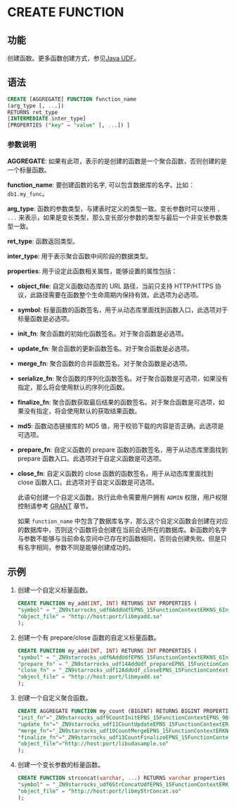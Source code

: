 # CREATE FUNCTION

## 功能

创建函数。更多函数创建方式，参见[Java UDF](/using_starrocks/JAVA_UDF.md)。

## 语法

```sql
CREATE [AGGREGATE] FUNCTION function_name
(arg_type [, ...])
RETURNS ret_type
[INTERMEDIATE inter_type]
[PROPERTIES ("key" = "value" [, ...]) ]
```

### 参数说明

**AGGREGATE**: 如果有此项，表示的是创建的函数是一个聚合函数，否则创建的是一个标量函数。

**function_name**: 要创建函数的名字, 可以包含数据库的名字。比如：`db1.my_func`。

**arg_type**: 函数的参数类型，与建表时定义的类型一致。变长参数时可以使用 `, ...` 来表示，如果是变长类型，那么变长部分参数的类型与最后一个非变长参数类型一致。

**ret_type**: 函数返回类型。

**inter_type**: 用于表示聚合函数中间阶段的数据类型。

**properties**: 用于设定此函数相关属性，能够设置的属性包括：

* **object_file**: 自定义函数动态库的 URL 路径，当前只支持 HTTP/HTTPS 协议，此路径需要在函数整个生命周期内保持有效。此选项为必选项。

* **symbol**: 标量函数的函数签名，用于从动态库里面找到函数入口，此选项对于标量函数是必选项。

* **init_fn**: 聚合函数的初始化函数签名。对于聚合函数是必选项。

* **update_fn**: 聚合函数的更新函数签名。对于聚合函数是必选项。

* **merge_fn**: 聚合函数的合并函数签名。对于聚合函数是必选项。

* **serialize_fn**: 聚合函数的序列化函数签名。对于聚合函数是可选项，如果没有指定，那么将会使用默认的序列化函数。

* **finalize_fn**: 聚合函数获取最后结果的函数签名。对于聚合函数是可选项，如果没有指定，将会使用默认的获取结果函数。

* **md5**: 函数动态链接库的 MD5 值，用于校验下载的内容是否正确。此选项是可选项。

* **prepare_fn**: 自定义函数的 prepare 函数的函数签名，用于从动态库里面找到 prepare 函数入口。此选项对于自定义函数是可选项。

* **close_fn**: 自定义函数的 close 函数的函数签名，用于从动态库里面找到 close 函数入口。此选项对于自定义函数是可选项。

    此语句创建一个自定义函数。执行此命令需要用户拥有 `ADMIN` 权限，用户权限控制请参考 [GRANT](../account-management/GRANT.md) 章节。

    如果 `function_name` 中包含了数据库名字，那么这个自定义函数会创建在对应的数据库中，否则这个函数将会创建在当前会话所在的数据库。新函数的名字与参数不能够与当前命名空间中已存在的函数相同，否则会创建失败。但是只有名字相同，参数不同是能够创建成功的。

## 示例

1. 创建一个自定义标量函数。

    ```sql
    CREATE FUNCTION my_add(INT, INT) RETURNS INT PROPERTIES (
    "symbol" = "_ZN9starrocks_udf6AddUdfEPNS_15FunctionContextERKNS_6IntValES4_",
    "object_file" = "http://host:port/libmyadd.so"
    );
    ```

2. 创建一个有 prepare/close 函数的自定义标量函数。

    ```sql
    CREATE FUNCTION my_add(INT, INT) RETURNS INT PROPERTIES (
    "symbol" = "_ZN9starrocks_udf6AddUdfEPNS_15FunctionContextERKNS_6IntValES4_",
    "prepare_fn" = "_ZN9starrocks_udf14AddUdf_prepareEPNS_15FunctionContextENS0_18FunctionStateScopeE",
    "close_fn" = "_ZN9starrocks_udf12AddUdf_closeEPNS_15FunctionContextENS0_18FunctionStateScopeE",
    "object_file" = "http://host:port/libmyadd.so"
    );
    ```

3. 创建一个自定义聚合函数。

    ```sql
    CREATE AGGREGATE FUNCTION my_count (BIGINT) RETURNS BIGINT PROPERTIES (
    "init_fn"="_ZN9starrocks_udf9CountInitEPNS_15FunctionContextEPNS_9BigIntValE",
    "update_fn"="_ZN9starrocks_udf11CountUpdateEPNS_15FunctionContextERKNS_6IntValEPNS_9BigIntValE",
    "merge_fn"="_ZN9starrocks_udf10CountMergeEPNS_15FunctionContextERKNS_9BigIntValEPS2_",
    "finalize_fn"="_ZN9starrocks_udf13CountFinalizeEPNS_15FunctionContextERKNS_9BigIntValE",
    "object_file"="http://host:port/libudasample.so"
    );
    ```

4. 创建一个变长参数的标量函数。

    ```sql
    CREATE FUNCTION strconcat(varchar, ...) RETURNS varchar properties (
    "symbol" = "_ZN9starrocks_udf6StrConcatUdfEPNS_15FunctionContextERKNS_6IntValES4_",
    "object_file" = "http://host:port/libmyStrConcat.so"
    );
    ```
